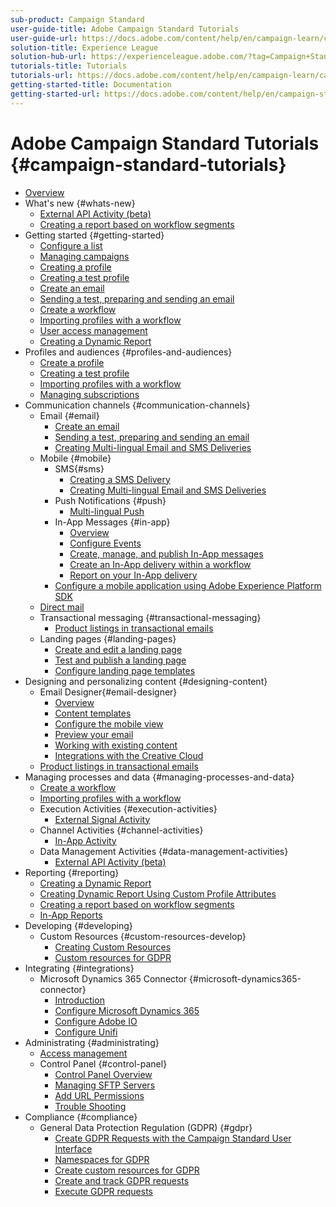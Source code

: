 ```yaml
---
sub-product: Campaign Standard
user-guide-title: Adobe Campaign Standard Tutorials
user-guide-url: https://docs.adobe.com/content/help/en/campaign-learn/campaign-standard-tutorials/overview.html
solution-title: Experience League
solution-hub-url: https://experienceleague.adobe.com/?tag=Campaign+Standard#recommended/solutions/campaign
tutorials-title: Tutorials
tutorials-url: https://docs.adobe.com/content/help/en/campaign-learn/campaign-standard-tutorials/overview.html
getting-started-title: Documentation
getting-started-url: https://docs.adobe.com/content/help/en/campaign-standard/using/campaign-standard-home.html
---
```


# Adobe Campaign Standard Tutorials {#campaign-standard-tutorials}

+ [Overview](/help/acs/overview.md)
+ What's new {#whats-new}
  + [External API Activity (beta)](/help/acs/managing-processes-and-data/data-management-activities/external-api-activity.md)
  + [Creating a report based on workflow segments](/help/acs/reporting/report-on-workflow-segments.md)
+ Getting started {#getting-started}
  + [Configure a list](/help/acs/getting-started/configure-a-list.md)
  + [Managing campaigns](/help/acs/getting-started/managing-campaigns.md)
  + [Creating a profile](/help/acs/profiles-and-audiences/creating-a-profile.md)
  + [Creating a test profile](/help/acs/profiles-and-audiences/test-profiles.md)
  + [Create an email](/help/acs/communication-channels/email/create-email-from-homepage.md)
  + [Sending a test, preparing and sending an email](/help/acs/communication-channels/email/sending-test-preparing-sending-email.md)
  + [Create a workflow](/help/acs/managing-processes-and-data/create-workflow.md)
  + [Importing profiles with a workflow](/help/acs/managing-processes-and-data/importing-profiles.md)
  + [User access management](/help/acs/administrating/access-management.md)
  + [Creating a Dynamic Report](/help/acs/reporting/creating-a-dynamic-report.md)
+ Profiles and audiences {#profiles-and-audiences}
  + [Create a profile](/help/acs/profiles-and-audiences/creating-a-profile.md)
  + [Creating a test profile](/help/acs/profiles-and-audiences/test-profiles.md)
  + [Importing profiles with a workflow](/help/acs/managing-processes-and-data/importing-profiles.md)
  + [Managing subscriptions](/help/acs/managing-processes-and-data/services-and-subscriptions.md)
+ Communication channels {#communication-channels}
  + Email {#email}
    + [Create an email](/help/acs/communication-channels/email/create-email-from-homepage.md)
    + [Sending a test, preparing and sending an email](/help/acs/communication-channels/email/sending-test-preparing-sending-email.md)
    + [Creating Multi-lingual Email and SMS Deliveries](/help/acs/communication-channels/create-multilingual-deliveries.md)
  + Mobile {#mobile}
    + SMS{#sms}
      + [Creating a SMS Delivery](/help/acs/communication-channels/mobile/sms/sms-delivery.md)
      + [Creating Multi-lingual Email and SMS Deliveries](/help/acs/communication-channels/create-multilingual-deliveries.md)
    + Push Notifications {#push}
      + [Multi-lingual Push](/help/acs/communication-channels/mobile/push-notifications/create-multilingual-push.md)
    + In-App Messages {#in-app}
      + [Overview](/help/acs/communication-channels/mobile/in-app/in-app-message-overview.md)
      + [Configure Events](/help/acs/communication-channels/mobile/in-app/configure-events.md)
      + [Create, manage, and publish In-App messages](/help/acs/communication-channels/mobile/in-app/create-manage-publish-in-app-messages.md)
      + [Create an In-App delivery within a workflow](/help/acs/communication-channels/mobile/in-app/in-app-activity.md)
      + [Report on your In-App delivery](/help/acs/communication-channels/mobile/in-app/in-app-reporting.md)
    + [Configure a mobile application using Adobe Experience Platform SDK](/help/acs/communication-channels/mobile/configure-mobile-apps-using-aep-sdk.md)
  + [Direct mail](/help/acs/communication-channels/direct-mail/directmail.md)
  + Transactional messaging {#transactional-messaging}
    + [Product listings in transactional emails](/help/acs/designing-content/product-listings-in-transactional-email.md)
  + Landing pages {#landing-pages}
    + [Create and edit a landing page](/help/acs/communication-channels/landing-pages/landing-page-create-and-edit.md)
    + [Test and publish a landing page](/help/acs/communication-channels/landing-pages/landing-page-test-and-publish.md)
    + [Configure landing page templates](/help/acs/communication-channels/landing-pages/landing-page-configure-templates.md)
+ Designing and personalizing content {#designing-content}
  + Email Designer{#email-designer}
    + [Overview](/help/acs/designing-content/email-designer/email-designer-overview.md)
    + [Content templates](/help/acs/designing-content/email-designer/email-content-templates.md)
    + [Configure the mobile view](/help/acs/designing-content/email-designer/configure-the-mobile-view.md)
    + [Preview your email](/help/acs/designing-content/email-designer/preview-your-email.md)
    + [Working with existing content](/help/acs/designing-content/email-designer/working-with-existing-content.md)
    + [Integrations with the Creative Cloud](/help/acs/designing-content/email-designer/integrations-with-the-adobe-creative-cloud.md)
  + [Product listings in transactional emails](/help/acs/designing-content/product-listings-in-transactional-email.md)
+ Managing processes and data {#managing-processes-and-data}
  + [Create a workflow](/help/acs/managing-processes-and-data/create-workflow.md)
  + [Importing profiles with a workflow](/help/acs/managing-processes-and-data/importing-profiles.md)
  + Execution Activities {#execution-activities}
    + [External Signal Activity](/help/acs/managing-processes-and-data/execution-activities/external-signal-activity.md)
  + Channel Activities {#channel-activities}
    + [In-App Activity](/help/acs/communication-channels/mobile/in-app/in-app-activity.md)
  + Data Management Activities {#data-management-activities}
    + [External API Activity (beta)](/help/acs/managing-processes-and-data/data-management-activities/external-api-activity.md)
+ Reporting {#reporting}
  + [Creating a Dynamic Report](/help/acs/reporting/creating-a-dynamic-report.md)
  + [Creating Dynamic Report Using Custom Profile Attributes](/help/acs/reporting/custom-profile-attributes-dynamic-reports.md)
  + [Creating a report based on workflow segments](/help/acs/reporting/report-on-workflow-segments.md)
  + [In-App Reports](/help/acs/communication-channels/mobile/in-app/in-app-reporting.md)
+ Developing {#developing}
  + Custom Resources {#custom-resources-develop}
    + [Creating Custom Resources](/help/acs/managing-processes-and-data/custom-resources/creating-custom-resources.md)
    + [Custom resources for GDPR](/help/acs/compliance/gdpr/gdpr-custom-resources.md)
+ Integrating {#integrations}
  + Microsoft Dynamics 365 Connector {#microsoft-dynamics365-connector}
    + [Introduction](/help/acs/integration/microsoft-dynamics-365-connector/introduction.md)
    + [Configure Microsoft Dynamics 365](/help/acs/integration/microsoft-dynamics-365-connector/configure-microsoft-dynamics-365.md)
    + [Configure Adobe IO](/help/acs/integration/microsoft-dynamics-365-connector/configure-adobe-io.md)
    + [Configure Unifi](/help/acs/integration/microsoft-dynamics-365-connector/configure-unifi.md)
+ Administrating {#administrating}
  + [Access management](/help/acs/administrating/access-management.md)
  + Control Panel {#control-panel}
    + [Control Panel Overview](/help/acs/administrating/control-panel/control-panel-overview.md)
    + [Managing SFTP Servers](/help/acs/administrating/control-panel/cp-managing-sftp-servers.md)
    + [Add URL Permissions](/help/acc/monitoring-campaign-classic/control-panel/control-panel-url-permissions.md)
    + [Trouble Shooting](/help/acs/administrating/control-panel/cp-trouble-shooting.md)
+ Compliance {#compliance}
  + General Data Protection Regulation (GDPR) {#gdpr}
    + [Create GDPR Requests with the Campaign Standard User Interface](/help/acs/compliance/gdpr/gdpr-overview.md)
    + [Namespaces for GDPR](/help/acs/compliance/gdpr/gdpr-namespaces.md)
    + [Create custom resources for GDPR](/help/acs/compliance/gdpr/gdpr-custom-resources.md)
    + [Create and track GDPR requests](/help/acs/compliance/gdpr/create-and-track-gdpr-requests.md)
    + [Execute GDPR requests](/help/acs/compliance/gdpr/gdpr-execute-requests.md)
